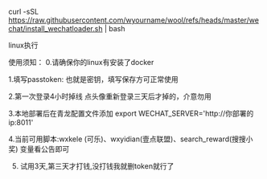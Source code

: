 curl -sSL https://raw.githubusercontent.com/wyourname/wool/refs/heads/master/wechat/install_wechatloader.sh | bash

linux执行

使用须知：
0.请确保你的linux有安装了docker  

1.填写passtoken: 也就是密钥，填写保存方可正常使用 

2.第一次登录4小时掉线 点头像重新登录三天后才掉的，介意勿用 

3.本地部署后在青龙配置文件添加 export WECHAT_SERVER='http://你部署的ip:8011' 

4.当前可用脚本:wxkele (可乐)、wxyidian(壹点联盟)、search_reward(搜搜小奖) 变量看公告即可

5. 试用3天,第三天才打钱,没打钱我就删token就行了
